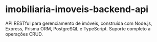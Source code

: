 # imobiliaria-imoveis-backend-api
API RESTful para gerenciamento de imóveis, construída com Node.js, Express, Prisma ORM, PostgreSQL e TypeScript. Suporte completo a operações CRUD.
